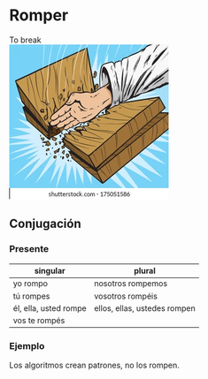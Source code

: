 # Romper

To break  
![to break](img/romper.webp)

## Conjugación

### Presente

| singular              | plural                       |
|-----------------------|------------------------------|
| yo rompo              | nosotros rompemos            |
| tú rompes             | vosotros rompéis             |
| él, ella, usted rompe | ellos, ellas, ustedes rompen |
| vos te rompés         |                              |

### Ejemplo

Los algoritmos crean patrones, no los rompen.
